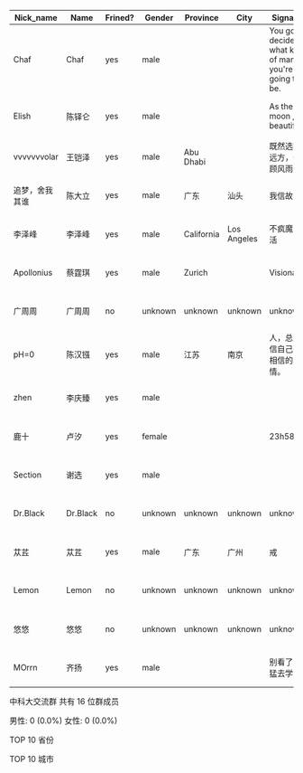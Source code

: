 |Nick_name|Name|Frined?|Gender|Province|City|Signature|Avatar|
|---------|----|-------|------|--------|----|---------|------|
|Chaf|Chaf|yes|male|||You gonna decide what kind of man you're going to be.|![](./avatar/Chaf.jpg)| 
|Elish|陈铎仑 |yes|male|||As the moon , so beautiful.|![](./avatar/陈铎仑 .jpg)| 
|vvvvvvvolar|王铠泽|yes|male|Abu Dhabi||既然选择了远方，便只顾风雨兼程|![](./avatar/王铠泽.jpg)| 
|追梦，舍我其谁|陈大立|yes|male|广东|汕头|我信故我行|![](./avatar/陈大立.jpg)| 
|李泽峰|李泽峰|yes|male|California|Los Angeles|不疯魔不成活|![](./avatar/李泽峰.jpg)| 
|Apollonius|蔡霆琪|yes|male|Zurich||Visionary|![](./avatar/蔡霆琪.jpg)| 
|广周周|广周周|no|unknown|unknown|unknown|unknown|![](./avatar/广周周.jpg)| 
|pH=0|陈汉镪|yes|male|江苏|南京|人，总是相信自己愿意相信的事情。|![](./avatar/陈汉镪.jpg)| 
|zhen|李庆臻|yes|male||||![](./avatar/李庆臻.jpg)| 
|鹿十|卢汐|yes|female|||23h58'43''|![](./avatar/卢汐.jpg)| 
|Section|谢选|yes|male||||![](./avatar/谢选.jpg)| 
|Dr.Black|Dr.Black|no|unknown|unknown|unknown|unknown|![](./avatar/Dr.Black.jpg)| 
|苁茊|苁茊|yes|male|广东|广州|戒|![](./avatar/苁茊.jpg)| 
|Lemon|Lemon|no|unknown|unknown|unknown|unknown|![](./avatar/Lemon.jpg)| 
|悠悠|悠悠|no|unknown|unknown|unknown|unknown|![](./avatar/悠悠.jpg)| 
|MOrrn|齐扬|yes|male|||别看了，猛猛去学习|![](./avatar/齐扬.jpg)| 
中科大交流群 共有 16 位群成员

男性: 0 (0.0%)
女性: 0 (0.0%)

TOP 10 省份


TOP 10 城市



